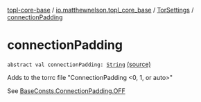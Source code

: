 [topl-core-base](../../index.md) / [io.matthewnelson.topl_core_base](../index.md) / [TorSettings](index.md) / [connectionPadding](./connection-padding.md)

# connectionPadding

`abstract val connectionPadding: `[`String`](https://kotlinlang.org/api/latest/jvm/stdlib/kotlin/-string/index.html) [(source)](https://github.com/05nelsonm/TorOnionProxyLibrary-Android/blob/master/topl-core-base/src/main/java/io/matthewnelson/topl_core_base/TorSettings.kt#L145)

Adds to the torrc file "ConnectionPadding &lt;0, 1, or auto&gt;"

See [BaseConsts.ConnectionPadding.OFF](../-base-consts/-connection-padding/-o-f-f.md)

